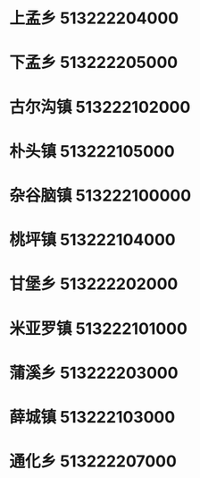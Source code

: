 # 上孟乡 513222204000
# 下孟乡 513222205000
# 古尔沟镇 513222102000
# 朴头镇 513222105000
# 杂谷脑镇 513222100000
# 桃坪镇 513222104000
# 甘堡乡 513222202000
# 米亚罗镇 513222101000
# 蒲溪乡 513222203000
# 薛城镇 513222103000
# 通化乡 513222207000
